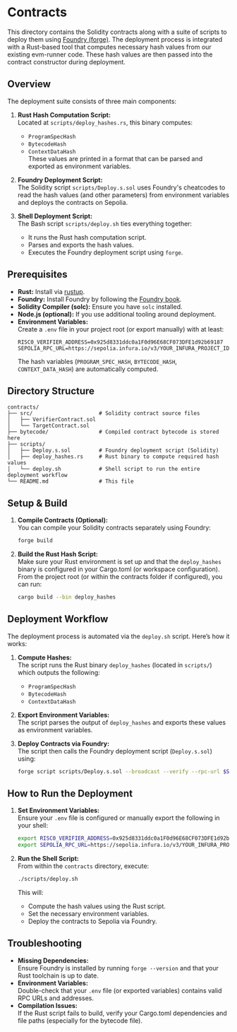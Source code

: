 # Contracts

This directory contains the Solidity contracts along with a suite of scripts to deploy them using [Foundry (forge)](https://github.com/foundry-rs/foundry). The deployment process is integrated with a Rust-based tool that computes necessary hash values from our existing evm-runner code. These hash values are then passed into the contract constructor during deployment.

## Overview

The deployment suite consists of three main components:

1. **Rust Hash Computation Script:**  
   Located at `scripts/deploy_hashes.rs`, this binary computes:
   - `ProgramSpecHash`
   - `BytecodeHash`
   - `ContextDataHash`  
   These values are printed in a format that can be parsed and exported as environment variables.

2. **Foundry Deployment Script:**  
   The Solidity script `scripts/Deploy.s.sol` uses Foundry's cheatcodes to read the hash values (and other parameters) from environment variables and deploys the contracts on Sepolia.

3. **Shell Deployment Script:**  
   The Bash script `scripts/deploy.sh` ties everything together:
   - It runs the Rust hash computation script.
   - Parses and exports the hash values.
   - Executes the Foundry deployment script using `forge`.

## Prerequisites

- **Rust:** Install via [rustup](https://rustup.rs/).
- **Foundry:** Install Foundry by following the [Foundry book](https://book.getfoundry.sh/getting-started/installation).
- **Solidity Compiler (solc):** Ensure you have `solc` installed.
- **Node.js (optional):** If you use additional tooling around deployment.
- **Environment Variables:**  
  Create a `.env` file in your project root (or export manually) with at least:
  ```env
  RISC0_VERIFIER_ADDRESS=0x925d8331ddc0a1F0d96E68CF073DFE1d92b69187
  SEPOLIA_RPC_URL=https://sepolia.infura.io/v3/YOUR_INFURA_PROJECT_ID
  ```
  The hash variables (`PROGRAM_SPEC_HASH`, `BYTECODE_HASH`, `CONTEXT_DATA_HASH`) are automatically computed.

## Directory Structure

```
contracts/
├── src/                     # Solidity contract source files
│   ├── VerifierContract.sol
│   └── TargetContract.sol
├── bytecode/                # Compiled contract bytecode is stored here
├── scripts/
│   ├── Deploy.s.sol         # Foundry deployment script (Solidity)
│   ├── deploy_hashes.rs     # Rust binary to compute required hash values
│   └── deploy.sh            # Shell script to run the entire deployment workflow
└── README.md                # This file
```

## Setup & Build

1. **Compile Contracts (Optional):**  
   You can compile your Solidity contracts separately using Foundry:
   ```sh
   forge build
   ```

2. **Build the Rust Hash Script:**  
   Make sure your Rust environment is set up and that the `deploy_hashes` binary is configured in your Cargo.toml (or workspace configuration).  
   From the project root (or within the contracts folder if configured), you can run:
   ```sh
   cargo build --bin deploy_hashes
   ```

## Deployment Workflow

The deployment process is automated via the `deploy.sh` script. Here’s how it works:

1. **Compute Hashes:**  
   The script runs the Rust binary `deploy_hashes` (located in `scripts/`) which outputs the following:
   - `ProgramSpecHash`
   - `BytecodeHash`
   - `ContextDataHash`

2. **Export Environment Variables:**  
   The script parses the output of `deploy_hashes` and exports these values as environment variables.

3. **Deploy Contracts via Foundry:**  
   The script then calls the Foundry deployment script (`Deploy.s.sol`) using:
   ```sh
   forge script scripts/Deploy.s.sol --broadcast --verify --rpc-url $SEPOLIA_RPC_URL
   ```

## How to Run the Deployment

1. **Set Environment Variables:**  
   Ensure your `.env` file is configured or manually export the following in your shell:
   ```sh
   export RISC0_VERIFIER_ADDRESS=0x925d8331ddc0a1F0d96E68CF073DFE1d92b69187
   export SEPOLIA_RPC_URL=https://sepolia.infura.io/v3/YOUR_INFURA_PROJECT_ID
   ```
   
2. **Run the Shell Script:**  
   From within the `contracts` directory, execute:
   ```sh
   ./scripts/deploy.sh
   ```
   This will:
   - Compute the hash values using the Rust script.
   - Set the necessary environment variables.
   - Deploy the contracts to Sepolia via Foundry.

## Troubleshooting

- **Missing Dependencies:**  
  Ensure Foundry is installed by running `forge --version` and that your Rust toolchain is up to date.
- **Environment Variables:**  
  Double-check that your `.env` file (or exported variables) contains valid RPC URLs and addresses.
- **Compilation Issues:**  
  If the Rust script fails to build, verify your Cargo.toml dependencies and file paths (especially for the bytecode file).